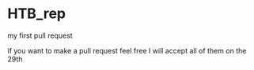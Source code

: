# HTB_rep
my first pull request

if you want to make a pull request feel free
I will accept all of them on the 29th
